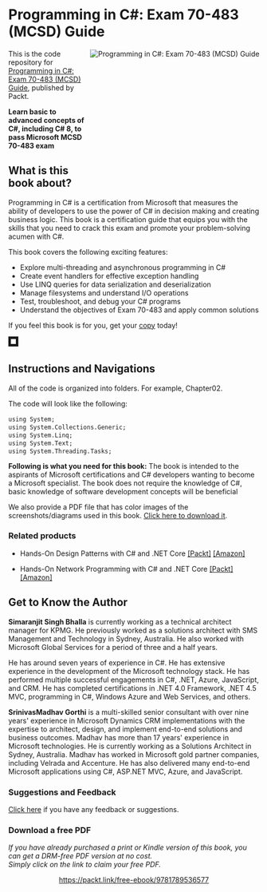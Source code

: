 # Programming in C#: Exam 70-483 (MCSD) Guide 

<a href="https://www.packtpub.com/in/application-development/programming-c-exam-70-483-mcsd-guide?utm_source=github&utm_medium=repository&utm_campaign=9781789536577"><img src="https://www.packtpub.com/media/catalog/product/cache/e4d64343b1bc593f1c5348fe05efa4a6/9/7/9781789536577-original.jpeg" alt="Programming in C#: Exam 70-483 (MCSD) Guide " height="256px" align="right"></a>

This is the code repository for [Programming in C#: Exam 70-483 (MCSD) Guide](https://www.packtpub.com/in/application-development/programming-c-exam-70-483-mcsd-guide?utm_source=github&utm_medium=repository&utm_campaign=9781789536577), published by Packt.

**Learn basic to advanced concepts of C#, including C# 8, to pass Microsoft MCSD 70-483 exam**

## What is this book about?
Programming in C# is a certification from Microsoft that measures the ability of developers to use the power of C# in decision making and creating business logic. This book is a certification guide that equips you with the skills that you need to crack this exam and promote your problem-solving acumen with C#.


This book covers the following exciting features:
* Explore multi-threading and asynchronous programming in C# 
* Create event handlers for effective exception handling 
* Use LINQ queries for data serialization and deserialization 
* Manage filesystems and understand I/O operations 
* Test, troubleshoot, and debug your C# programs 
* Understand the objectives of Exam 70-483 and apply common solutions

If you feel this book is for you, get your [copy](https://www.amazon.com/dp/178953657X) today!

<a href="https://www.packtpub.com/?utm_source=github&utm_medium=banner&utm_campaign=GitHubBanner"><img src="https://raw.githubusercontent.com/PacktPublishing/GitHub/master/GitHub.png" 
alt="https://www.packtpub.com/" border="5" /></a>

## Instructions and Navigations
All of the code is organized into folders. For example, Chapter02.

The code will look like the following:
```
using System;
using System.Collections.Generic;
using System.Linq;
using System.Text;
using System.Threading.Tasks;
```

**Following is what you need for this book:**
The book is intended to the aspirants of Microsoft certifications and C# developers wanting to become a Microsoft specialist. The book does not require the knowledge of C#, basic knowledge of software development concepts will be beneficial

We also provide a PDF file that has color images of the screenshots/diagrams used in this book. [Click here to download it](https://static.packt-cdn.com/downloads/9781789536577_ColorImages.pdf).

### Related products
* Hands-On Design Patterns with C# and .NET Core  [[Packt]](https://www.packtpub.com/application-development/hands-design-patterns-c-and-net-core?utm_source=github&utm_medium=repository&utm_campaign=9781789133646) [[Amazon]](https://www.amazon.com/dp/1789133645)

* Hands-On Network Programming with C# and .NET Core  [[Packt]](https://www.packtpub.com/application-development/hands-network-programming-c-and-net-core?utm_source=github&utm_medium=repository&utm_campaign=9781789340761) [[Amazon]](https://www.amazon.com/dp/1789340764)

## Get to Know the Author
**Simaranjit Singh Bhalla**
is currently working as a technical architect manager for KPMG. He previously worked as a solutions architect with SMS Management and Technology in Sydney, Australia. He also worked with Microsoft Global Services for a period of three and a half years.

He has around seven years of experience in C#. He has extensive experience in the development of the Microsoft technology stack. He has performed multiple successful engagements in C#, .NET, Azure, JavaScript, and CRM. He has completed certifications in .NET 4.0 Framework, .NET 4.5 MVC, programming in C#, Windows Azure and Web Services, and others.

**SrinivasMadhav Gorthi**
is a multi-skilled senior consultant with over nine years' experience in Microsoft Dynamics CRM implementations with the expertise to architect, design, and implement end-to-end solutions and business outcomes. Madhav has more than 17 years' experience in Microsoft technologies. He is currently working as a Solutions Architect in Sydney, Australia. Madhav has worked in Microsoft gold partner companies, including Velrada and Accenture. He has also delivered many end-to-end Microsoft applications using C#, ASP.NET MVC, Azure, and JavaScript.

### Suggestions and Feedback
[Click here](https://docs.google.com/forms/d/e/1FAIpQLSdy7dATC6QmEL81FIUuymZ0Wy9vH1jHkvpY57OiMeKGqib_Ow/viewform) if you have any feedback or suggestions.
### Download a free PDF

 <i>If you have already purchased a print or Kindle version of this book, you can get a DRM-free PDF version at no cost.<br>Simply click on the link to claim your free PDF.</i>
<p align="center"> <a href="https://packt.link/free-ebook/9781789536577">https://packt.link/free-ebook/9781789536577 </a> </p>
